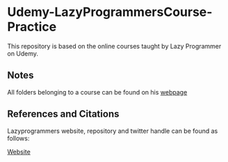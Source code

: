 # Udemy-LazyProgrammersCourse-Practice
This repository is based on the online courses taught by Lazy Programmer on Udemy.

## Notes
All folders belonging to a course can be found on his [webpage](https://deeplearningcourses.com/) 

## References and Citations
Lazyprogrammers website, repository and twitter handle can be found as follows:

[Website](https://lazyprogrammer.me/)

